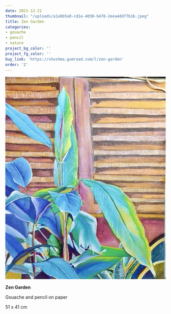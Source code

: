 ```yaml
---
date: 2021-12-21
thumbnail: "/uploads/a1a9b5a0-cd1e-4030-b478-2eea4dd77b1b.jpeg"
title: Zen Garden
categories:
- gouache
- pencil
- nature
project_bg_color: ''
project_fg_color: ''
buy_link: 'https://shushma.gumroad.com/l/zen-garden'
order: '2'
---
```

![](/uploads/a1a9b5a0-cd1e-4030-b478-2eea4dd77b1b.jpeg)

**Zen Garden**

Gouache and pencil on paper

51 x 41 cm